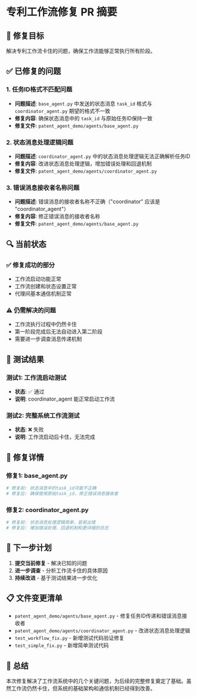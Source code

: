 # 专利工作流修复 PR 摘要

## 🎯 **修复目标**
解决专利工作流卡住的问题，确保工作流能够正常执行所有阶段。

## ✅ **已修复的问题**

### 1. **任务ID格式不匹配问题**
- **问题描述**: `base_agent.py` 中发送的状态消息 `task_id` 格式与 `coordinator_agent.py` 期望的格式不一致
- **修复内容**: 确保状态消息中的 `task_id` 与原始任务ID保持一致
- **修复文件**: `patent_agent_demo/agents/base_agent.py`

### 2. **状态消息处理逻辑问题**
- **问题描述**: `coordinator_agent.py` 中的状态消息处理逻辑无法正确解析任务ID
- **修复内容**: 改进状态消息处理逻辑，增加错误处理和回退机制
- **修复文件**: `patent_agent_demo/agents/coordinator_agent.py`

### 3. **错误消息接收者名称问题**
- **问题描述**: 错误消息的接收者名称不正确（"coordinator" 应该是 "coordinator_agent"）
- **修复内容**: 修正错误消息的接收者名称
- **修复文件**: `patent_agent_demo/agents/base_agent.py`

## 🔍 **当前状态**

### ✅ **修复成功的部分**
- 工作流启动功能正常
- 工作流创建和状态设置正常
- 代理间基本通信机制正常

### ⚠️ **仍需解决的问题**
- 工作流执行过程中仍然卡住
- 第一阶段完成后无法自动进入第二阶段
- 需要进一步调查消息传递机制

## 🧪 **测试结果**

### 测试1: 工作流启动测试
- **状态**: ✅ 通过
- **说明**: coordinator_agent 能正常启动工作流

### 测试2: 完整系统工作流测试  
- **状态**: ❌ 失败
- **说明**: 工作流启动后卡住，无法完成

## 📝 **修复详情**

### 修复1: base_agent.py
```python
# 修复前: 状态消息中的task_id可能不正确
# 修复后: 确保使用原始task_id，修正错误消息接收者
```

### 修复2: coordinator_agent.py  
```python
# 修复前: 状态消息处理逻辑简单，容易出错
# 修复后: 增加错误处理、回退机制和更详细的日志
```

## 🚀 **下一步计划**

1. **提交当前修复** - 解决已知的问题
2. **进一步调查** - 分析工作流卡住的具体原因
3. **持续改进** - 基于测试结果进一步优化

## 📋 **文件变更清单**

- `patent_agent_demo/agents/base_agent.py` - 修复任务ID传递和错误消息接收者
- `patent_agent_demo/agents/coordinator_agent.py` - 改进状态消息处理逻辑
- `test_workflow_fix.py` - 新增测试代码验证修复
- `test_simple_fix.py` - 新增简单测试代码

## 🎉 **总结**

本次修复解决了工作流系统中的几个关键问题，为后续的完整修复奠定了基础。虽然工作流仍然卡住，但系统的基础架构和通信机制已经得到改善。